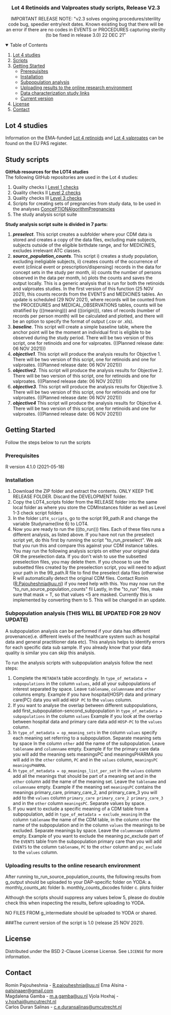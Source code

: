  
 <h3 align="center">Lot 4 Retinoids and Valproates study scripts, Release V2.3</h3>
 <p align="center"> IMPORTANT RELEASE NOTE: "v2.3 solves ongoing procedures/sterility code bug, speedier entry/exit dates. Known existing bug that there will be an error if there are no codes in EVENTS or PROCEDURES capturing sterilty (to be fixed in release 3.0) 22 DEC 21" </p>
 
<!-- TABLE OF CONTENTS -->
<details open="open">
  <summary>Table of Contents</summary>
  <ol>
    <li>
      <a href="#Lot 4 studies">Lot 4 studies</a>
    </li>
    <li>
      <a href="#Scripts">Scripts</a>
    </li>
    <li>
      <a href="#getting-started">Getting Started</a>
      <ul>
        <li><a href="#prerequisites">Prerequisites</a></li>
        <li><a href="#installation">Installation</a></li>
        <li><a href="#subpopulation">Subpopulation analysis</a></li>
        <li><a href="#uploading">Uploading results to the online research environment</a></li>
        <li><a href="#links">Data characterization study links</a></li> 
        <li><a href="#version">Current version</a></li>
      </ul>
    </li>
    <li><a href="#license">License</a></li>
    <li><a href="#contact">Contact</a></li>
  </ol>
</details>

<!-- Lot 4 studies -->
## Lot 4 studies

Information on the EMA-funded [Lot 4 retinoids](https://www.encepp.eu/encepp/viewResource.htm?id=31096) and [Lot 4 valproates](https://www.encepp.eu/encepp/viewResource.htm?id=36586) can be found on the EU PAS register.

<!-- Scripts -->
## Study scripts

**GitHub resources for the LOT4 studies**      
The following GitHub repositories are used in the Lot 4 studies:
1.	Quality checks I [Level 1 checks](https://github.com/IMI-ConcePTION/Level-1-checks)
2.	Quality checks II [Level 2 checks](https://github.com/IMI-ConcePTION/Level-3-checks)   
3.	Quality checks III [Level 3 checks](https://github.com/IMI-ConcePTION/Level-4-checks) 
4.	Scripts for creating sets of pregnancies from study data, to be used in the analyses [ConcePTIONAlgorithmPregnancies](https://github.com/ARS-toscana/ConcePTIONAlgorithmPregnancies)
5.	The study analysis script suite

**Study analysis script suite is divided in 7 parts:**   

1.	***preselect***. This script creates a subfolder where your CDM data is stored and creates a copy of the data files, excluding male subjects, subjects outside of the eligible birthdate range, and for MEDICINES, excludes irrelevant ATC classes.
2.	***source_population_counts***. This script i) creates a study population, excluding ineligiable subjects, ii) creates counts of the occurrence of event (clinical event or prescription/dispensing) records in the data for concept sets in the study per month, iii) counts the number of persons observed in the data per month, iv) plots the counts and saves the output locally. This is a generic analysis that is run for both the retinoids and valproates studies. In the first version of this function (25 NOV 2021), this counts records from the EVENTS and MEDICINES tables. An update is scheduled (29 NOV 2021), where records will be counted from the PROCEDURES and MEDICAL_OBSERVATIONS tables, counts will be stratified by (((meaning))) and (((origin))), rates of records (number of records per person month) will be calculated and plotted, and there will be an option to specify the format of output (.csv or .xls). 
3.	***baseline***.  This script will create a simple baseline table, where the anchor point will be the moment an individual first is eligible to be observed during the study period. There will be two version of this script, one for retinoids and one for valproates. (((Planned release date: 06 NOV 2021)))
4.	***objective1***. This script will produce the analysis results for Objective 1. There will be two version of this script, one for retinoids and one for valproates. (((Planned release date: 06 NOV 2021)))
5.	***objective2***. This script will produce the analysis results for Objective 2. There will be two version of this script, one for retinoids and one for valproates. (((Planned release date: 06 NOV 2021)))
6.	***objective3***. This script will produce the analysis results for Objective 3. There will be two version of this script, one for retinoids and one for valproates. (((Planned release date: 06 NOV 2021)))
7.	***objective4*** This script will produce the analysis results for Objective 4. There will be two version of this script, one for retinoids and one for valproates. (((Planned release date: 06 NOV 2021)))


<!-- GETTING STARTED -->
## Getting Started

Follow the steps below to run the scripts

### Prerequisites

R version 4.1.0 (2021-05-18)   

### Installation

1. Download the ZIP folder and extract the contents. ONLY KEEP THE RELEASE FOLDER. Discard the DEVELOPMENT folder.  
2. Copy the LOT4_scripts folder from the RELEASE folder into the same local folder as where you store the CDMInstances folder as well as Level 1-3 check script folders  
3. In the folder `LOT4_scripts`, go to the script 99_path.R and change the variable Studyname(line 6) to LOT4.     
4. Now you are ready to run the (((to_run))) files. Each of these files runs a different analysis, as listed above. If you have not run the preselect script yet, do this first by running the script "to_run_preselect". We ask that you run this and compare this against your CDM instance tables. You may run the following analysis scripts on either your original data OR the preselection data. If you don't wish to use the subsetted preselection files, you may delete them. If you choose to use the subsetted files created by the preselection script, you will need to adjust your path in the 99_path.R file to find the preselect data files (otherwise R will automatically detect the original CDM files. Contact Romin (R.Pajouheshnia@uu.nl) if you need help with this.
You may now run the "to_run_source_population_counts" fil
Lastly, in the "to_run" files, make sure that mask = T, so that values <5 are masked. Currently this is implemented by converting them to 5. This will be changed in an update.


### Subpopulation analysis (THIS WILL BE UPDATED FOR 29 NOV UPDATE)

A subpopulation analysis can be performed if your data has different provenance(i.e. different levels of the healthcare system such as hospital data and general practitioner data etc). This analysis helps to identify errors for each specific data sub sample. If you already know that your data quality is similar you can skip this analysis.    

To run the analysis scripts with subpopulation analysis follow the next steps:      
1. Complete the `METADATA` table accordingly. In `type_of_metadata = subpopulations` in the column `values`, add all your subpopulations of interest separated by space. Leave `tablename`, `columnname` and `other` columns empty. Example if you have hospital(HOSP) data and primary care(PC) data you will add `HOSP PC` to the `values` column.     
2. If you want to analyse the overlap between different subpopulations, add first_subpopulation-sencond_subpopulation in `type_of_metadata = subpopulations` in the column `values` Example if you look at the overlap between hospital data and primary care data add `HOSP-PC` to the `values` column.        
3. In `type_of_metadata = op_meaning_sets` in the column `values` specify each meaning set referring to a subpopulation. Separate meaning sets by space In the column `other` add the name of the subpopulation. Leave `tablename` and `columnname` empty. Example if for the primary care data you will add the meaning sets meaningsPC and meaningsPHARMA you will add in the `other` column, `PC` and in the `values` column, `meaningsPC meaningsPHARMA`.      
4. In `type_of_metadata = op_meanings_list_per_set` in the `values` column add all the meanings that should be part of a meaning set and in the `other` column add the name of the meaning set. Leave the `tablename` and `columnname` empty. Example if the meaning set `meaningsPC` contains the meanings primary_care, primary_care_2, and primary_care_3 you will add to the `values` column `primary_care primary_care_2 primary_care_3` and in the `other` column `meaningsPC`. Separate values by space.      
5. If you want to exclude a specific meaning of a CDM table from a subpopulation, add in `type_of_metadata = exclude_meaning` in the column `tablename` the name of the CDM table, in the column `other` the name of the subpopulation and in the column `values` the meanings to be excluded. Separate meanings by space. Leave the `columnname` column empty. Example of you want to exclude the meaning pc_exclude part of the `EVENTS` table from the subpopulation primary care than you will add `EVENTS` to the column `tablename`, `PC` to the `other` column and `pc_exclude` to the `values` column.    


### Uploading results to the online research environment
After running to_run_source_population_counts, the following results from g_output should be uploaded to your DAP-specific folder on YODA:
a.	monthly_counts_atc folder
b.	monthly_counts_dxcodes folder
c.	plots folder

Although the scripts should suppress any values below 5, please do double check this when inspecting the results, before uploading to YODA.

NO FILES FROM g_intermediate should be uploaded to YODA or shared.

###The current version of the script is 1.0 (release 25 NOV 2021).

<!-- LICENSE -->
## License

Distributed under the BSD 2-Clause License License. See `LICENSE` for more information.

<!-- CONTACT -->
## Contact

Romin Pajouheshnia - R.pajouheshnia@uu.nl
Ema Alsina - palsinaaer@gmail.com  
Magdalena Gamba - m.a.gamba@uu.nl
Vjola Hoxhaj - v.hoxhaj@umcutrecht.nl     
Carlos Duran Salinas - c.e.duransalinas@umcutrecht.nl
